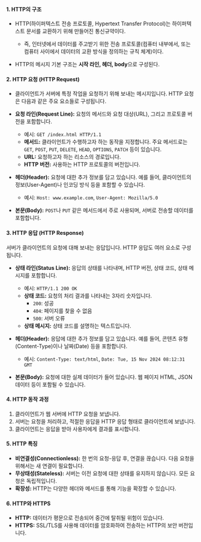 
#### 1. HTTP의 구조

- HTTP(하이퍼텍스트 전송 프로토콜, Hypertext Transfer Protocol)는 하이퍼텍스트 문서를 교환하기 위해 만들어진 통신규약이다.
	- 즉, 인터넷에서 데이터를 주고받기 위한 전송 프로토콜(컴퓨터 내부에서, 또는 컴퓨터 사이에서 데이터의 교환 방식을 정의하는 규칙 체계)이다.
	  
- HTTP의 메시지 기본 구조는 **시작 라인, 헤더, body**으로 구성된다.


#### 2. HTTP 요청 (HTTP Request)

- 클라이언트가 서버에 특정 작업을 요청하기 위해 보내는 메시지입니다. HTTP 요청은 다음과 같은 주요 요소들로 구성됩니다.
- **요청 라인(Request Line):** 요청의 메서드와 요청 대상(URL), 그리고 프로토콜 버전을 포함합니다.
    - 예시: `GET /index.html HTTP/1.1`
    - **메서드:** 클라이언트가 수행하고자 하는 동작을 지정합니다. 주요 메서드로는 `GET`, `POST`, `PUT`, `DELETE`, `HEAD`, `OPTIONS`, `PATCH` 등이 있습니다.
    - **URL:** 요청하고자 하는 리소스의 경로입니다.
    - **HTTP 버전:** 사용하는 HTTP 프로토콜의 버전입니다.

- **헤더(Header):** 요청에 대한 추가 정보를 담고 있습니다. 예를 들어, 클라이언트의 정보(User-Agent)나 인코딩 방식 등을 포함할 수 있습니다.
    - 예시: `Host: www.example.com`, `User-Agent: Mozilla/5.0`
- **본문(Body):** `POST`나 `PUT` 같은 메서드에서 주로 사용되며, 서버로 전송할 데이터를 포함합니다.


#### 3. HTTP 응답 (HTTP Response)

서버가 클라이언트의 요청에 대해 보내는 응답입니다. HTTP 응답도 여러 요소로 구성됩니다.

- **상태 라인(Status Line):** 응답의 상태를 나타내며, HTTP 버전, 상태 코드, 상태 메시지를 포함합니다.
    - 예시: `HTTP/1.1 200 OK`
    - **상태 코드:** 요청의 처리 결과를 나타내는 3자리 숫자입니다.
        - `200`: 성공
        - `404`: 페이지를 찾을 수 없음
        - `500`: 서버 오류
    - **상태 메시지:** 상태 코드를 설명하는 텍스트입니다.

- **헤더(Header):** 응답에 대한 추가 정보를 담고 있습니다. 예를 들어, 콘텐츠 유형(Content-Type)이나 날짜(Date) 등을 포함합니다.
    - 예시: `Content-Type: text/html`, `Date: Tue, 15 Nov 2024 08:12:31 GMT`

- **본문(Body):** 요청에 대한 실제 데이터가 들어 있습니다. 웹 페이지 HTML, JSON 데이터 등이 포함될 수 있습니다.


#### 4. HTTP 동작 과정

1. 클라이언트가 웹 서버에 HTTP 요청을 보냅니다.
2. 서버는 요청을 처리하고, 적절한 응답을 HTTP 응답 형태로 클라이언트에 보냅니다.
3. 클라이언트는 응답을 받아 사용자에게 결과를 표시합니다.

#### 5. HTTP 특징

- **비연결성(Connectionless):** 한 번의 요청-응답 후, 연결을 끊습니다. 다음 요청을 위해서는 새 연결이 필요합니다.
- **무상태성(Stateless):** 서버는 이전 요청에 대한 상태를 유지하지 않습니다. 모든 요청은 독립적입니다.
- **확장성:** HTTP는 다양한 헤더와 메서드를 통해 기능을 확장할 수 있습니다.

#### 6. HTTP와 HTTPS

- **HTTP:** 데이터가 평문으로 전송되어 중간에 탈취될 위험이 있습니다.
- **HTTPS:** SSL/TLS를 사용해 데이터를 암호화하여 전송하는 HTTP의 보안 버전입니다.